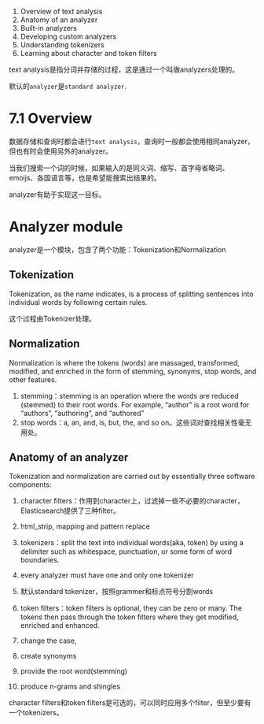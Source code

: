 1. Overview of text analysis
2. Anatomy of an analyzer
3. Built-in analyzers
4. Developing custom analyzers
5. Understanding tokenizers
6. Learning about character and token filters



text analysis是指分词并存储的过程，这是通过一个叫做analyzers处理的。

默认的`analyzer`是`standard analyzer`.

# 7.1 Overview

数据存储和查询时都会进行`text analysis`，查询时一般都会使用相同analyzer，但也有时会使用另外的analyzer。



当我们搜索一个词的时候，如果输入的是同义词、缩写、首字母省略词、emoijs、各国语言等，也是希望能搜索出结果的。

analyzer有助于实现这一目标。

# Analyzer module

analyzer是一个模块，包含了两个功能：Tokenization和Normalization

## Tokenization

Tokenization, as the name indicates, is a process of splitting sentences into individual words by following certain rules.

这个过程由Tokenizer处理。

## Normalization

Normalization is where the tokens (words) are massaged, transformed, modified, and enriched in the form of stemming, synonyms, stop words, and other features.

1. stemming：stemming is an operation where the words are reduced (stemmed) to their root words. For example, “author” is a root word for “authors”, “authoring”, and “authored”
2. stop words：a, an, and, is, but, the, and so on。这些词对查找相关性毫无用处。

## Anatomy of an analyzer

Tokenization and normalization are carried out by essentially three software components:

1. character filters：作用到character上，过滤掉一些不必要的character，Elasticsearch提供了三种filter。

1. html_strip, mapping and pattern replace

1. tokenizers：split the text into individual words(aka, token) by using a delimiter such as whitespace, punctuation, or some form of word boundaries.

1. every analyzer must have one and only one tokenizer
2. 默认standard tokenizer，按照grammer和标点符号分割words

1. token filters：token filters is optional, they can be zero or many. The tokens then pass through the token filters where they get modified, enriched and enhanced.

1. change the case,
2. create synonyms
3. provide the root word(stemming)
4. produce n-grams and shingles



character filters和token filters是可选的，可以同时应用多个filter，但至少要有一个tokenizers。


